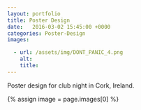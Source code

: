 ```yaml
---
layout: portfolio
title: Poster Design
date:   2016-03-02 15:45:00 +0000
categories: Poster-Design 
images:

  - url: /assets/img/DONT_PANIC_4.png
    alt: 
    title: 
---
```


Poster design for club night in Cork, Ireland.

{% assign image = page.images[0] %}
